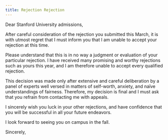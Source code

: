 ```yaml
---
title: Rejection Rejection
---
```


Dear Stanford University admissions,

After careful consideration of the rejection you submitted this March,
it is with utmost regret that I must inform you that I am unable to
accept your rejection at this time.

Please understand that this is in no way a judgment or evaluation of
your particular rejection. I have received many promising and worthy
rejections such as yours this year, and I am therefore unable to accept
every qualified rejection.

This decision was made only after extensive and careful deliberation by
a panel of experts well versed in matters of self-worth, anxiety, and
naïve understandings of fairness. Therefore, my decision is final and I
must ask that you refrain from contacting me with appeals.

I sincerely wish you luck in your other rejections, and have confidence
that you will be successful in all your future endeavors.

I look forward to seeing you on campus in the fall.

Sincerely,
